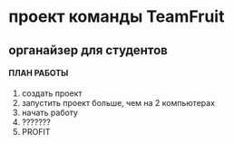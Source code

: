 # проект команды TeamFruit
## органайзер для студентов

#### ПЛАН РАБОТЫ

1. создать проект
2. запустить проект больше, чем на 2 компьютерах
3. начать работу
4. ???????
5. PROFIT